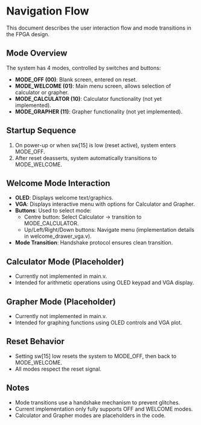 # Navigation Flow

This document describes the user interaction flow and mode transitions in the FPGA design.

## Mode Overview
The system has 4 modes, controlled by switches and buttons:
- **MODE_OFF (00)**: Blank screen, entered on reset.
- **MODE_WELCOME (01)**: Main menu screen, allows selection of calculator or grapher.
- **MODE_CALCULATOR (10)**: Calculator functionality (not yet implemented).
- **MODE_GRAPHER (11)**: Grapher functionality (not yet implemented).

## Startup Sequence
1. On power-up or when sw[15] is low (reset active), system enters MODE_OFF.
2. After reset deasserts, system automatically transitions to MODE_WELCOME.

## Welcome Mode Interaction
- **OLED**: Displays welcome text/graphics.
- **VGA**: Displays interactive menu with options for Calculator and Grapher.
- **Buttons**: Used to select mode:
  - Centre button: Select Calculator → transition to MODE_CALCULATOR.
  - Up/Left/Right/Down buttons: Navigate menu (implementation details in welcome_drawer_vga.v).
- **Mode Transition**: Handshake protocol ensures clean transition.

## Calculator Mode (Placeholder)
- Currently not implemented in main.v.
- Intended for arithmetic operations using OLED keypad and VGA display.

## Grapher Mode (Placeholder)
- Currently not implemented in main.v.
- Intended for graphing functions using OLED controls and VGA plot.

## Reset Behavior
- Setting sw[15] low resets the system to MODE_OFF, then back to MODE_WELCOME.
- All modes respect the reset signal.

## Notes
- Mode transitions use a handshake mechanism to prevent glitches.
- Current implementation only fully supports OFF and WELCOME modes.
- Calculator and Grapher modes are placeholders in the code.